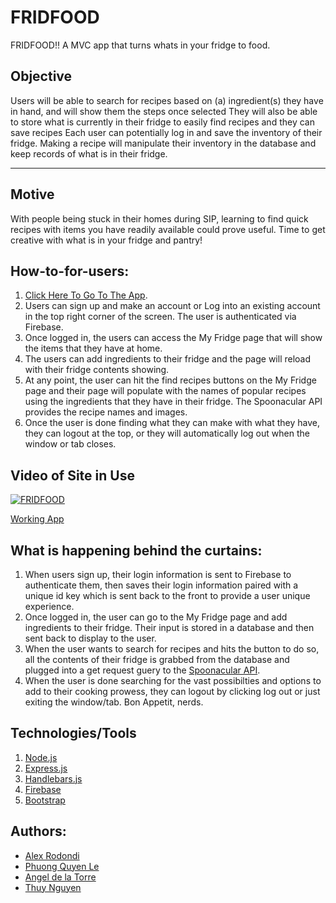 # FRIDFOOD

FRIDFOOD!! A  MVC app that turns whats in your fridge to food.

## Objective

Users will be able to search for recipes based on (a) ingredient(s) they have in hand, and will show them the steps once selected
They will also be able to store what is currently in their fridge to easily find recipes and they can save recipes
Each user can potentially log in and save the inventory of their fridge. Making a recipe will manipulate their inventory in the database and keep records of what is in their fridge.

---

## Motive

With people being stuck in their homes during SIP, learning to find quick recipes with items you have readily available could prove useful. Time to get creative with what is in your fridge and pantry!

## How-to-for-users:

1. [Click Here To Go To The App](https://fridfood-2020.herokuapp.com/).
2. Users can sign up and make an account or Log into an existing account in the top right corner of the screen. The user is authenticated via Firebase.
3. Once logged in, the users can access the My Fridge page that will show the items that they have at home.
4. The users can add ingredients to their fridge and the page will reload with their fridge contents showing.
5. At any point, the user can hit the find recipes buttons on the My Fridge page and their page will populate with the names of popular recipes using the ingredients that they have in their fridge. The Spoonacular API provides the recipe names and images.
6. Once the user is done finding what they can make with what they have, they can logout at the top, or they will automatically log out when the window or tab closes.

## Video of Site in Use
[![FRIDFOOD](https://i9.ytimg.com/vi/pxMSWCXEnXU/mq2.jpg?sqp=CPTZm_oF&rs=AOn4CLDLXC4mQYerFm6gLp6s9VMdoIE9qw)](https://www.youtube.com/watch?v=pxMSWCXEnXU&t=13s)

[Working App](https://drive.google.com/file/d/1xsW0vCvNWL4vkZVEz3N18k36-s7lMue6/view)

## What is happening behind the curtains:
1. When users sign up, their login information is sent to Firebase to authenticate them, then saves their login information paired with a unique id key which is sent back to the front to provide a user unique experience.
2. Once logged in, the user can go to the My Fridge page and add ingredients to their fridge. Their input is stored in a database and then sent back to display to the user.
3. When the user wants to search for recipes and hits the button to do so, all the contents of their fridge is grabbed from the database and plugged into a get request guery to the [Spoonacular API](https://spoonacular.com/food-api).
4. When the user is done searching for the vast possibilties and options to add to their cooking prowess, they can logout by clicking log out or just exiting the window/tab. Bon Appetit, nerds.

## Technologies/Tools

1. [Node.js](https://nodejs.org/en/)
2. [Express.js](https://expressjs.com/)
3. [Handlebars.js](https://handlebarsjs.com/)
4. [Firebase](https://firebase.google.com/)
5. [Bootstrap](https://getbootstrap.com/)

## Authors:

- [Alex Rodondi](https://github.com/atrodondi/)
- [Phuong Quyen Le](https://github.com/phquyenle)
- [Angel de la Torre](https://github.com/ardelato)
- [Thuy Nguyen](https://github.com/thuynguyen-nht)
